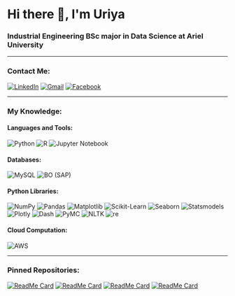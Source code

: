 # Hi there 👋, I'm Uriya

### Industrial Engineering BSc major in Data Science at Ariel University

---

### Contact Me:
[![LinkedIn](https://img.shields.io/badge/LinkedIn-0077B5?style=flat-square&logo=linkedin&logoColor=white)](https://www.linkedin.com/in/uriya-sela/) 
[![Gmail](https://img.shields.io/badge/Gmail-D14836?style=flat-square&logo=gmail&logoColor=white)](mailto:selauriya@gmail.com)
[![Facebook](https://img.shields.io/badge/Facebook-1877F2?style=flat-square&logo=facebook&logoColor=white)](https://www.facebook.com/selauriya)

---

### My Knowledge:
#### Languages and Tools:
![Python](https://img.shields.io/badge/Python-3776AB?style=for-the-badge&logo=python&logoColor=white)
![R](https://img.shields.io/badge/R-276DC3?style=for-the-badge&logo=r&logoColor=white)
![Jupyter Notebook](https://img.shields.io/badge/Jupyter-FA0F00?style=for-the-badge&logo=jupyter&logoColor=white)

#### Databases:
![MySQL](https://img.shields.io/badge/MySQL-005C84?style=for-the-badge&logo=mysql&logoColor=white)
![BO (SAP)](https://img.shields.io/badge/BO%20(SAP)-0FAAFF?style=for-the-badge&logo=sap&logoColor=white)

#### Python Libraries:
![NumPy](https://img.shields.io/badge/NumPy-013243?style=for-the-badge&logo=numpy&logoColor=white)
![Pandas](https://img.shields.io/badge/Pandas-150458?style=for-the-badge&logo=pandas&logoColor=white)
![Matplotlib](https://img.shields.io/badge/Matplotlib-013243?style=for-the-badge&logo=matplotlib&logoColor=white)
![Scikit-Learn](https://img.shields.io/badge/Scikit--Learn-F7931E?style=for-the-badge&logo=scikit-learn&logoColor=white)
![Seaborn](https://img.shields.io/badge/Seaborn-4A4A55?style=for-the-badge&logo=seaborn&logoColor=white)
![Statsmodels](https://img.shields.io/badge/Statsmodels-013243?style=for-the-badge&logo=statsmodels&logoColor=white)
![Plotly](https://img.shields.io/badge/Plotly-3F4F75?style=for-the-badge&logo=plotly&logoColor=white)
![Dash](https://img.shields.io/badge/Dash-3F4F75?style=for-the-badge&logo=dash&logoColor=white)
![PyMC](https://img.shields.io/badge/PyMC-13A538?style=for-the-badge&logo=pymc&logoColor=white)
![NLTK](https://img.shields.io/badge/NLTK-013243?style=for-the-badge&logo=nltk&logoColor=white)
![re](https://img.shields.io/badge/re-013243?style=for-the-badge&logo=re&logoColor=white)

#### Cloud Computation:
![AWS](https://img.shields.io/badge/AWS-232F3E?style=for-the-badge&logo=amazon-aws&logoColor=white)

---

### Pinned Repositories:
[![ReadMe Card](https://github-readme-stats.vercel.app/api/pin/?username=UriyaSela&repo=CKD_Prediction)](https://github.com/UriyaSela/CKD_Prediction)
[![ReadMe Card](https://github-readme-stats.vercel.app/api/pin/?username=UriyaSela&repo=house-pricing-prediction)](https://github.com/UriyaSela/house-pricing-prediction)
[![ReadMe Card](https://github-readme-stats.vercel.app/api/pin/?username=UriyaSela&repo=Final_Project_DM)](https://github.com/UriyaSela/Final_Project_DM)
[![ReadMe Card](https://github-readme-stats.vercel.app/api/pin/?username=UriyaSela&repo=Project_HoneyNeonic)](https://github.com/UriyaSela/Project_HoneyNeonic)
